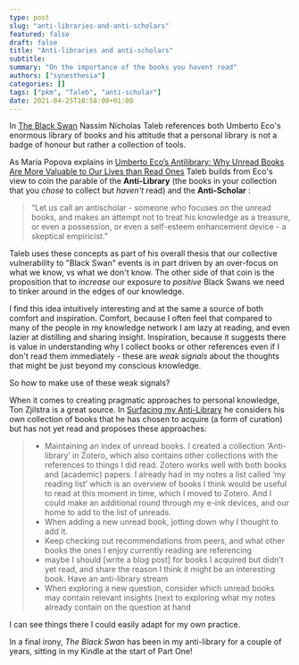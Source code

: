 ```yaml
---
type: post
slug: "anti-libraries-and-anti-scholars"
featured: false
draft: false
title: "Anti-libraries and anti-scholars"
subtitle: 
summary: "On the importance of the books you havent read"
authors: ["synesthesia"]
categories: []
tags: ["pkm", "Taleb", "anti-scholar"]
date: 2021-04-25T10:58:00+01:00
---
```


In [The Black Swan](https://www.worldcat.org/title/black-swan-the-impact-of-the-highly-improbable/oclc/71833470&referer=brief_results) Nassim Nicholas Taleb references both Umberto Eco's enormous library of books and his attitude that a personal library is not a badge of honour but rather a collection of tools.

As Maria Popova explains in [Umberto Eco’s Antilibrary: Why Unread Books Are More Valuable to Our Lives than Read Ones](https://www.brainpickings.org/2015/03/24/umberto-eco-antilibrary/) Taleb builds from Eco's view to coin the parable of the **Anti-Library** (the books in your collection that you _chose_ to collect but _haven't_ read) and the **Anti-Scholar** :

> “Let us call an antischolar - someone who focuses on the unread books, and makes an attempt not to treat his knowledge as a treasure, or even a possession, or even a self-esteem enhancement device - a skeptical empiricist.”

Taleb uses these concepts as part of his overall thesis that our collective vulnerability to "Black Swan" events is in part driven by an over-focus on what we know, vs what we don't know. The other side of that coin is the proposition that to _increase_ our exposure to _positive_ Black Swans we need to tinker around in the edges of our knowledge.

I find this idea intuitively interesting and at the same a source of both comfort and inspiration. Comfort, because I often feel that compared to many of the people in my knowledge network I am lazy at reading, and even lazier at distilling and sharing insight. Inspiration, because it suggests there is value in understanding why I collect books or other references even if I don't read them immediately - these are _weak signals_ about the thoughts that might be just beyond my conscious knowledge.

So how to make use of these weak signals?

When it comes to creating pragmatic approaches to personal knowledge, Ton Zjilstra is a great source. In [Surfacing my Anti-Library](https://www.zylstra.org/blog/2021/02/surfacing-my-anti-library/) he considers his own collection of books that he has chosen to acquire (a form of curation) but has not yet read and proposes these approaches:

> - Maintaining an index of unread books. I created a collection ‘Anti-library’ in Zotero, which also contains other collections with the references to things I did read. Zotero works well with both books and (academic) papers. I already had in my notes a list called ‘my reading list’ which is an overview of books I think would be useful to read at this moment in time, which I moved to Zotero. And I could make an additional round through my e-ink devices, and our home to add to the list of unreads.
> - When adding a new unread book, jotting down why I thought to add it.
> - Keep checking out recommendations from peers, and what other books the ones I enjoy currently reading are referencing
> - maybe I should  [write a blog post] for books I acquired but didn’t yet read, and share the reason I think it might be an interesting book. Have an anti-library stream
> - When exploring a new question, consider which unread books may contain relevant insights (next to exploring what my notes already contain on the question at hand

I can see things there I could easily adapt for my own practice.

In a final irony, _The Black Swan_ has been in my anti-library for a couple of years, sitting in my Kindle at the start of Part One!